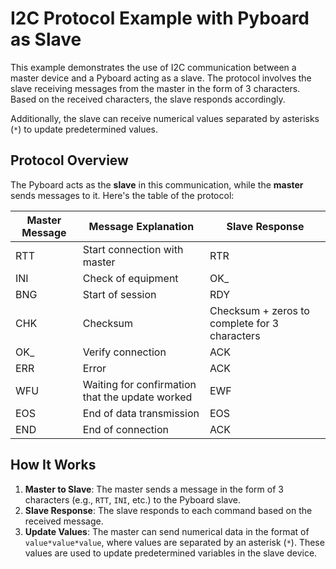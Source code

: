 # I2C Protocol Example with Pyboard as Slave

This example demonstrates the use of I2C communication between a master device and a Pyboard acting as a slave. The protocol involves the slave receiving messages from the master in the form of 3 characters. Based on the received characters, the slave responds accordingly.

Additionally, the slave can receive numerical values separated by asterisks (`*`) to update predetermined values.

## Protocol Overview

The Pyboard acts as the **slave** in this communication, while the **master** sends messages to it. Here's the table of the protocol:

| **Master Message** | **Message Explanation**                                      | **Slave Response**      |
|--------------------|--------------------------------------------------------------|-------------------------|
| RTT                | Start connection with master                                 | RTR                     |
| INI                | Check of equipment                                           | OK_                     |
| BNG                | Start of session                                             | RDY                     |
| CHK                | Checksum                                                     | Checksum + zeros to complete for 3 characters |
| OK_                | Verify connection                                            | ACK                     |
| ERR                | Error                                                        | ACK                     |
| WFU                | Waiting for confirmation that the update worked             | EWF                     |
| EOS                | End of data transmission                                     | EOS                     |
| END                | End of connection                                            | ACK                     |

## How It Works

1. **Master to Slave**: The master sends a message in the form of 3 characters (e.g., `RTT`, `INI`, etc.) to the Pyboard slave.
2. **Slave Response**: The slave responds to each command based on the received message.
3. **Update Values**: The master can send numerical data in the format of `value*value*value`, where values are separated by an asterisk (`*`). These values are used to update predetermined variables in the slave device.
